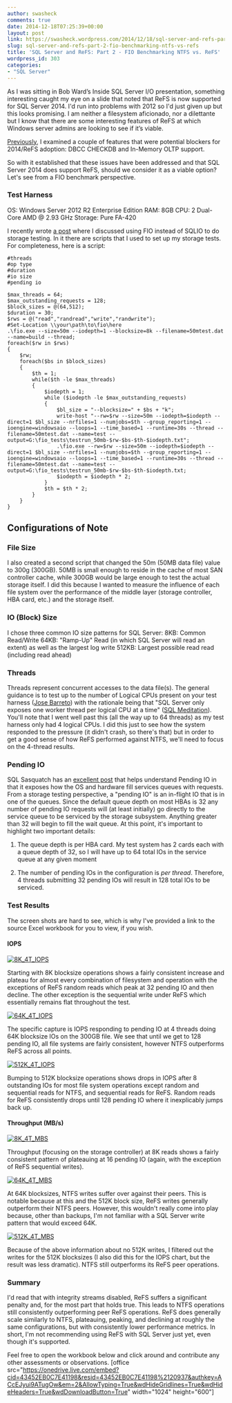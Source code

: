 ```yaml
---
author: swasheck
comments: true
date: 2014-12-18T07:25:39+00:00
layout: post
link: https://swasheck.wordpress.com/2014/12/18/sql-server-and-refs-part-2-fio-benchmarking-ntfs-vs-refs/
slug: sql-server-and-refs-part-2-fio-benchmarking-ntfs-vs-refs
title: 'SQL Server and ReFS: Part 2 - FIO Benchmarking NTFS vs. ReFS'
wordpress_id: 303
categories: 
- "SQL Server"
---
```


As I was sitting in Bob Ward’s Inside SQL Server I/O presentation, something interesting caught my eye on a slide that noted that ReFS is now supported for SQL Server 2014. I'd run into problems with 2012 so I'd just given up but this looks promising. I am neither a filesystem aficionado, nor a dilettante but I know that there are some interesting features of ReFS at which Windows server admins are looking to see if it’s viable.

[Previously](http://swasheck.wordpress.com/2014/11/11/sql-server-and-refs-part-1-dbcc-and-in-memory-oltp/), I examined a couple of features that were potential blockers for 2014/ReFS adoption: DBCC CHECKDB and In-Memory OLTP support.

So with it established that these issues have been addressed and that SQL Server 2014 does support ReFS, should we consider it as a viable option? Let's see from a FIO benchmark perspective.
<!-- more -->



### Test Harness



OS: Windows Server 2012 R2 Enterprise Edition
RAM: 8GB 
CPU: 2 Dual-Core AMD @ 2.93 GHz
Storage: Pure FA-420

I recently wrote [a post](http://swasheck.wordpress.com/2014/10/15/storage-testing-with-sqlio-and-fio/) where I discussed using FIO instead of SQLIO to do storage testing. In it there are scripts that I used to set up my storage tests. For completeness, here is a script:
```
#threads
#op type
#duration
#io size
#pending io
 
$max_threads = 64;
$max_outstanding_requests = 128;
$block_sizes = @(64,512);
$duration = 30;
$rws = @("read","randread","write","randwrite");
#Set-Location \\your\path\to\fio\here
.\fio.exe --size=50m --iodepth=1 --blocksize=8k --filename=50mtest.dat --name=build --thread;
foreach($rw in $rws)
{
    $rw;
    foreach($bs in $block_sizes)
    {
        $th = 1;
        while($th -le $max_threads)
        {
            $iodepth = 1;
            while ($iodepth -le $max_outstanding_requests)
            {
                $bl_size = "--blocksize=" + $bs + "k";
                write-host "--rw=$rw --size=50m --iodepth=$iodepth --direct=1 $bl_size --nrfiles=1 --numjobs=$th --group_reporting=1 --ioengine=windowsaio --loops=1 --time_based=1 --runtime=30s --thread --filename=50mtest.dat --name=test --output=G:\fio_tests\testrun_50mb-$rw-$bs-$th-$iodepth.txt";
                .\fio.exe --rw=$rw --size=50m --iodepth=$iodepth --direct=1 $bl_size --nrfiles=1 --numjobs=$th --group_reporting=1 --ioengine=windowsaio --loops=1 --time_based=1 --runtime=30s --thread --filename=50mtest.dat --name=test --output=G:\fio_tests\testrun_50mb-$rw-$bs-$th-$iodepth.txt;
                $iodepth = $iodepth * 2;                
            }
            $th = $th * 2;
        }        
    }
}
```



## Configurations of Note




### File Size


I also created a second script that changed the 50m (50MB data file) value to 300g (300GB). 50MB is small enough to reside in the cache of most SAN controller cache, while 300GB would be large enough to test the actual storage itself. I did this because I wanted to measure the influence of each file system over the performance of the middle layer (storage controller, HBA card, etc.) and the storage itself. 


### IO (Block) Size


I chose three common IO size patterns for SQL Server:
8KB: Common Read/Write
64KB: "Ramp-Up" Read (in which SQL Server will read an extent) as well as the largest log write
512KB: Largest possible read read (including read ahead)



### Threads


Threads represent concurrent accesses to the data file(s). The general guidance is to test up to the number of Logical CPUs present on your test harness ([Jose Barreto](http://blogs.technet.com/b/josebda/archive/2013/03/28/sqlio-powershell-and-storage-performance-measuring-iops-throughput-and-latency-for-both-local-disks-and-smb-file-shares.aspx)) with the rationale being that "SQL Server only exposes one worker thread per logical CPU at a time" ([SQL Meditation](http://blogs.msdn.com/b/sqlmeditation/archive/2013/04/04/choosing-what-sqlio-tests-to-run-and-automating-sqlio-testing-somewhat.aspx)). You'll note that I went well past this (all the way up to 64 threads) as my test harness only had 4 logical CPUs. I did this just to see how the system responded to the pressure (it didn't crash, so there's that) but in order to get a good sense of how ReFS performed against NTFS, we'll need to focus on the 4-thread results.



### Pending IO


SQL Sasquatch has an [excellent post](http://sql-sasquatch.blogspot.com/2014/05/windows-wait-queue-emulex-fc-hba.html) that helps understand Pending IO in that it exposes how the OS and hardware fill services queues with requests. From a storage testing perspective, a "pending IO" is an in-flight IO that is in one of the queues. Since the default queue depth on most HBAs is 32 any number of pending IO requests will (at least initially) go directly to the service queue to be serviced by the storage subsystem. Anything greater than 32 will begin to fill the wait queue. At this point, it's important to highlight two important details:



	
  1. The queue depth is per HBA card. My test system has 2 cards each with a queue depth of 32, so I will have up to 64 total IOs in the service queue at any given moment


	
  2. The number of pending IOs in the configuration is _per thread_. Therefore, 4 threads submitting 32 pending IOs will result in 128 total IOs to be serviced.





### Test Results


The screen shots are hard to see, which is why I've provided a link to the source Excel workbook for you to view, if you wish.


#### IOPS


[![8K_4T_IOPS](https://swasheck.files.wordpress.com/2014/12/8k_4t_iops.png)](https://swasheck.files.wordpress.com/2014/12/8k_4t_iops.png)

Starting with 8K blocksize operations shows a fairly consistent increase and plateau for almost every combination of filesystem and operation with the exceptions of ReFS random reads which peak at 32 pending IO and then decline. The other exception is the sequential write under ReFS which essentially remains flat throughout the test.

[![64K_4T_IOPS](https://swasheck.files.wordpress.com/2014/12/64k_4t_iops1.png)](https://swasheck.files.wordpress.com/2014/12/64k_4t_iops1.png)

The specific capture is IOPS responding to pending IO at 4 threads doing 64K blocksize IOs on the 300GB file. We see that until we get to 128 pending IO, all file systems are fairly consistent, however NTFS outperforms ReFS across all points. 

[![512K_4T_IOPS](https://swasheck.files.wordpress.com/2014/12/512k_4t_iops1.png)](https://swasheck.files.wordpress.com/2014/12/512k_4t_iops1.png)

Bumping to 512K blocksize operations shows drops in IOPS after 8 outstanding IOs for most file system operations except random and sequential reads for NTFS, and sequential reads for ReFS. Random reads for ReFS consistently drops until 128 pending IO where it inexplicably jumps back up. 



#### Throughput (MB/s)



[![8K_4T_MBS](https://swasheck.files.wordpress.com/2014/12/8k_4t_mbs.png)](https://swasheck.files.wordpress.com/2014/12/8k_4t_mbs.png)

Throughput (focusing on the storage controller) at 8K reads shows a fairly consistent pattern of plateauing at 16 pending IO (again, with the exception of ReFS sequential writes). 

[![64K_4T_MBS](https://swasheck.files.wordpress.com/2014/12/64k_4t_mbs.png)](https://swasheck.files.wordpress.com/2014/12/64k_4t_mbs.png)

At 64K blocksizes, NTFS writes suffer over against their peers. This is notable because at this and the 512K block size, ReFS writes generally outperform their NTFS peers. However, this wouldn't really come into play because, other than backups, I'm not familiar with a SQL Server write pattern that would exceed 64K.

[![512K_4T_MBS](https://swasheck.files.wordpress.com/2014/12/512k_4t_mbs1.png)](https://swasheck.files.wordpress.com/2014/12/512k_4t_mbs1.png)

Because of the above information about no 512K writes, I filtered out the writes for the 512K blocksizes (I also did this for the IOPS chart, but the result was less dramatic). NTFS still outperforms its ReFS peer operations.



### Summary


I'd read that with integrity streams disabled, ReFS suffers a significant penalty and, for the most part that holds true. This leads to NTFS operations still consistently outperforming peer ReFS operations. ReFS does generally scale similarly to NTFS, plateauing, peaking, and declining at roughly the same configurations, but with consistently lower performance metrics. In short, I'm not recommending using ReFS with SQL Server just yet, even though it's supported.

Feel free to open the workbook below and click around and contribute any other assessments or observations. 
[office src="https://onedrive.live.com/embed?cid=43452EB0C7E41198&resid=43452EB0C7E41198%2120937&authkey=ACcEJyui9ATugOw&em=2&AllowTyping=True&wdHideGridlines=True&wdHideHeaders=True&wdDownloadButton=True" width="1024" height="600"]
